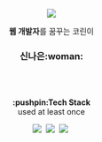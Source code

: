 
<p align="center">
  <img src="https://capsule-render.vercel.app/api?type=slice&color=gradient&height=200&section=header&text=Naeun%20Shin&animation=twinkling&fontColor=ffffff&fontSize=50&fontAlign=70&fontAlignY=35&rotate=13"/>
</p>

<p align="center">
<b>웹 개발자</b>를 꿈꾸는 코린이<br>
<h3 align="center">신나은:woman:</h3>
</p>

<br><br>

<p align="center">
<b>:pushpin:Tech Stack</b><br>
used at least once
</p>

<p align="center">
  <img src="https://img.shields.io/badge/Python-3776AB?style=flat&logo=Python&logoColor=white"></a>&nbsp;
  <img src="https://img.shields.io/badge/C-A8B9CC?style=flat&logo=C&logoColor=white"></a>&nbsp;
  <img src="https://img.shields.io/badge/AWS-232F3E?style=flat&logo=Amazon AWS&logoColor=white"></a>&nbsp;
</p>
